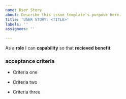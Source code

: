 ```yaml
---
name: User Story
about: Describe this issue template's purpose here.
title: 'USER STORY: <TITLE>'
labels: ''
assignees: ''

---
```


As a **role** I can **capability** so that **recieved benefit**

### acceptance criteria

- Criteria one
* Criteria two
+ Criteria three
